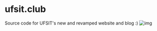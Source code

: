 # ufsit.club
Source code for UFSIT's new and revamped website and blog :) 
![img](https://i.ibb.co/g948RCr/dump.png)


